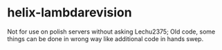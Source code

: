 # helix-lambdarevision
Not for use on  polish  servers without asking Lechu2375;
Old code, some things can be done in wrong way like additional code in hands swep.
